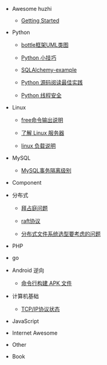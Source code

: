 * Awesome huzhi

	* [Getting Started](https://github.com/lanzhiwang/awesome-huzhi/wiki)

* Python

	* [bottle框架UML类图](https://github.com/lanzhiwang/awesome-huzhi/wiki/learn_bottle)

	* [Python 小技巧](https://github.com/lanzhiwang/awesome-huzhi/wiki/Python_Tips)

	* [SQLAlchemy-example](https://github.com/lanzhiwang/awesome-huzhi/wiki/SQLAlchemy-example)

    * [Python 源码阅读最佳实践](https://github.com/lanzhiwang/awesome-huzhi/wiki/Source-reading)

	* [Python 线程安全](https://github.com/lanzhiwang/awesome-huzhi/wiki/python-thread-safe)

* Linux

	* [free命令输出说明](https://github.com/lanzhiwang/awesome-huzhi/wiki/free-output-explanation)

	* [了解 Linux 服务器](https://github.com/lanzhiwang/awesome-huzhi/wiki/Linux-Explore)

	* [linux 负载说明](https://github.com/lanzhiwang/awesome-huzhi/wiki/linux-load-explanation)

* MySQL

	* [MySQL事务隔离级别](https://github.com/lanzhiwang/awesome-huzhi/wiki/mysql-transaction-isolation)

* Component

* 分布式

	* [拜占庭问题](https://github.com/lanzhiwang/awesome-huzhi/wiki/The_Byzantine_General_Problem)

	* [raft协议](https://github.com/lanzhiwang/awesome-huzhi/wiki/raft)

	* [分布式文件系统选型要考虑的问题](https://github.com/lanzhiwang/awesome-huzhi/wiki/distributed-file-system)

* PHP

* go

* Android 逆向

	* [命令行构建 APK 文件](https://github.com/lanzhiwang/apk-Dynamic-Analysis/blob/master/apk_build.md)

* 计算机基础

	* [TCP/IP协议状态](https://github.com/lanzhiwang/awesome-huzhi/wiki/tcp-ip-status)

* JavaScript

* Internet Awesome

* Other

* Book